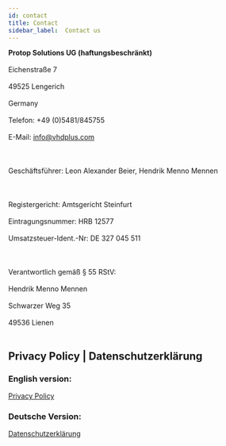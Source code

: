 ```yaml
---
id: contact
title: Contact
sidebar_label:  Contact us
---
```


**Protop Solutions UG (haftungsbeschränkt)**<br></br>
Eichenstraße 7<br></br>
49525 Lengerich<br></br>
Germany<br></br>
Telefon: +49 (0)5481/845755<br></br>
E-Mail: <a href="mailto:info@vhdplus.com">info@vhdplus.com</a><br></br><br></br>
Geschäftsführer: Leon Alexander Beier, Hendrik Menno Mennen<br></br><br></br>
Registergericht: Amtsgericht Steinfurt<br></br>
Eintragungsnummer: HRB 12577<br></br>
Umsatzsteuer-Ident.-Nr: DE 327 045 511<br></br><br></br>
Verantwortlich gemäß § 55 RStV:<br></br>
Hendrik Menno Mennen<br></br>
Schwarzer Weg 35<br></br>
49536 Lienen<br></br>

## Privacy Policy | Datenschutzerklärung

### English version:
<a href="/docs/privacy">Privacy Policy</a>

### Deutsche Version:
<a href="/docs/privacy_de">Datenschutzerklärung</a>


